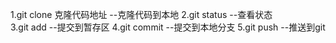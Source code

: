 1.git clone 克隆代码地址       --克隆代码到本地
2.git status                   --查看状态    
3.git add                      --提交到暂存区
4.git commit                    --提交到本地分支
5.git push                      --推送到git
